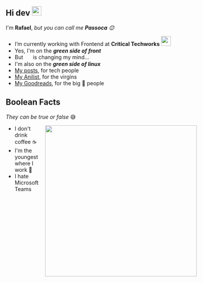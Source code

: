 
## Hi dev <a href="https://www.gautamkrishnar.com/"><img src="https://media.giphy.com/media/hvRJCLFzcasrR4ia7z/giphy.gif" width=25></a>

  I'm **Rafael**, *but you can call me **Passoca** :blush:*

- I’m currently working with Frontend at **Critical Techworks** <img src="https://i.imgur.com/tzGYv6r.png" width=26>  
-  Yes, I'm on the ***green side of front***  <a href="https://vuejs.org/"><img style="margin: 0 2px" src="https://external-content.duckduckgo.com/iu/?u=https%3A%2F%2Fvuejsexamples.com%2Fcontent%2Fimages%2F2017%2F10%2Fvuejsexamples.png&f=1&nofb=1" width=15> </a>
- But <a href="https://svelte.dev/"><img style="margin: 0 2px" src="https://upload.wikimedia.org/wikipedia/commons/thumb/1/1b/Svelte_Logo.svg/498px-Svelte_Logo.svg.png" width=14></a> is changing my mind...
- I'm also on the ***green side of linux*** <a href="https://manjaro.org/"><img style="margin: 0 2px" src="https://upload.wikimedia.org/wikipedia/commons/thumb/3/3e/Manjaro-logo.svg/2048px-Manjaro-logo.svg.png" width=15></a>
- [My posts](https://passoca.dev/blog), for tech people
- [My Anilist](https://anilist.co/user/passoca), for the virgins
- [My Goodreads](https://www.goodreads.com/passoca), for the big 🧠 people  

## Boolean Facts 
*They can be true or false* 😅

<img align="right" src="https://qph.fs.quoracdn.net/main-qimg-14ea6f23b8b6b5c74abfeadbeface642" width=400>

* I don't drink coffee ☕
* I'm the youngest where I work 👼
* I hate Microsoft Teams

